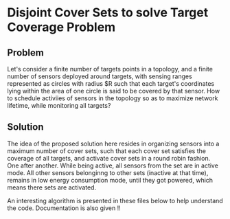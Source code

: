 # Disjoint Cover Sets to solve Target Coverage Problem
## Problem
Let's consider a finite number of targets points in a topology,
and a finite number of sensors deployed around targets, with sensing ranges represented 
as circles with radius $R such that each target's coordinates lying within the area of one circle 
is said to be covered by that sensor.
How to schedule activiies of sensors in the topology so as to maximize network lifetime,
while monitoring all targets?

## Solution
The idea of the proposed solution here resides in organizing sensors into a maximum number of cover sets,
such that each cover set satisfies the coverage of all targets, and activate cover sets in a round robin fashion.
One after another. 
While being active, all sensors from the set are in active mode. All other sensors belonginng to other sets (inactive at that time),
remains in low energy consumption mode, until they got powered, which means there sets are activated.


An interesting algorithm is presented in these files below to help understand the code.
Documentation is also given !!

